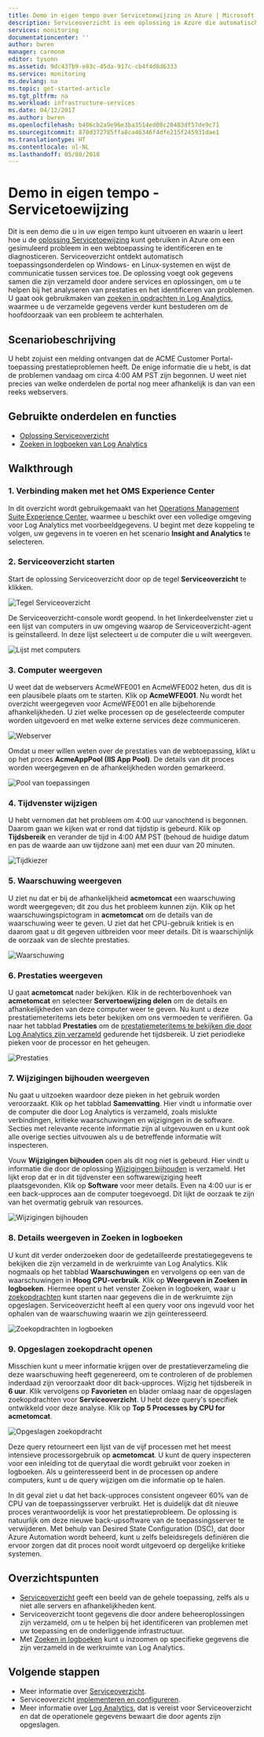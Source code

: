 ```yaml
---
title: Demo in eigen tempo over Servicetoewijzing in Azure | Microsoft Docs
description: Serviceoverzicht is een oplossing in Azure die automatisch toepassingsonderdelen op Windows- en Linux-systemen detecteert en de communicatie tussen services toewijst. Dit is een demo in eigen tempo over hoe u Servicetoewijzing kunt gebruiken om een gesimuleerd probleem in een webtoepassing te identificeren en te diagnosticeren.
services: monitoring
documentationcenter: ''
author: bwren
manager: carmonm
editor: tysonn
ms.assetid: 9dc437b9-e83c-45da-917c-cb4f4d8d6333
ms.service: monitoring
ms.devlang: na
ms.topic: get-started-article
ms.tgt_pltfrm: na
ms.workload: infrastructure-services
ms.date: 04/12/2017
ms.author: bwren
ms.openlocfilehash: b406cb2a9e96e3ba3514ed08c20483df57de9c71
ms.sourcegitcommit: 870d372785ffa8ca46346f4dfe215f245931dae1
ms.translationtype: HT
ms.contentlocale: nl-NL
ms.lasthandoff: 05/08/2018
---
```

# <a name="self-paced-demo---service-map"></a>Demo in eigen tempo - Servicetoewijzing
Dit is een demo die u in uw eigen tempo kunt uitvoeren en waarin u leert hoe u de [oplossing Servicetoewijzing](monitoring-service-map.md) kunt gebruiken in Azure om een gesimuleerd probleem in een webtoepassing te identificeren en te diagnosticeren. Serviceoverzicht ontdekt automatisch toepassingsonderdelen op Windows- en Linux-systemen en wijst de communicatie tussen services toe. De oplossing voegt ook gegevens samen die zijn verzameld door andere services en oplossingen, om u te helpen bij het analyseren van prestaties en het identificeren van problemen. U gaat ook gebruikmaken van [zoeken in opdrachten in Log Analytics](../log-analytics/log-analytics-log-searches.md), waarmee u de verzamelde gegevens verder kunt bestuderen om de hoofdoorzaak van een probleem te achterhalen.


## <a name="scenario-description"></a>Scenariobeschrijving
U hebt zojuist een melding ontvangen dat de ACME Customer Portal-toepassing prestatieproblemen heeft. De enige informatie die u hebt, is dat de problemen vandaag om circa 4:00 AM PST zijn begonnen. U weet niet precies van welke onderdelen de portal nog meer afhankelijk is dan van een reeks webservers. 

## <a name="components-and-features-used"></a>Gebruikte onderdelen en functies
- [Oplossing Serviceoverzicht](monitoring-service-map.md)
- [Zoeken in logboeken van Log Analytics](../log-analytics/log-analytics-log-searches.md)


## <a name="walkthrough"></a>Walkthrough

### <a name="1-connect-to-the-oms-experience-center"></a>1. Verbinding maken met het OMS Experience Center
In dit overzicht wordt gebruikgemaakt van het [Operations Management Suite Experience Center](https://experience.mms.microsoft.com/), waarmee u beschikt over een volledige omgeving voor Log Analytics met voorbeeldgegevens. U begint met deze koppeling te volgen, uw gegevens in te voeren en het scenario **Insight and Analytics** te selecteren.


### <a name="2-start-service-map"></a>2. Serviceoverzicht starten
Start de oplossing Serviceoverzicht door op de tegel **Serviceoverzicht** te klikken.

![Tegel Serviceoverzicht](media/monitoring-walkthrough-servicemap/tile.png)

De Serviceoverzicht-console wordt geopend. In het linkerdeelvenster ziet u een lijst van computers in uw omgeving waarop de Serviceoverzicht-agent is geïnstalleerd. In deze lijst selecteert u de computer die u wilt weergeven.

![Lijst met computers](media/monitoring-walkthrough-servicemap/computer-list.png)


### <a name="3-view-computer"></a>3. Computer weergeven
U weet dat de webservers AcmeWFE001 en AcmeWFE002 heten, dus dit is een plausibele plaats om te starten. Klik op **AcmeWFE001**. Nu wordt het overzicht weergegeven voor AcmeWFE001 en alle bijbehorende afhankelijkheden. U ziet welke processen op de geselecteerde computer worden uitgevoerd en met welke externe services deze communiceren.

![Webserver](media/monitoring-walkthrough-servicemap/web-server.png)

Omdat u meer willen weten over de prestaties van de webtoepassing, klikt u op het proces **AcmeAppPool (IIS App Pool)**. De details van dit proces worden weergegeven en de afhankelijkheden worden gemarkeerd. 

![Pool van toepassingen](media/monitoring-walkthrough-servicemap/app-pool.png)


### <a name="4-change-time-window"></a>4. Tijdvenster wijzigen

U hebt vernomen dat het probleem om 4:00 uur vanochtend is begonnen. Daarom gaan we kijken wat er rond dat tijdstip is gebeurd. Klik op **Tijdsbereik** en verander de tijd in 4:00 AM PST (behoud de huidige datum en pas de waarde aan uw tijdzone aan) met een duur van 20 minuten.

![Tijdkiezer](./media/monitoring-walkthrough-servicemap/time-picker.png)


### <a name="5-view-alert"></a>5. Waarschuwing weergeven

U ziet nu dat er bij de afhankelijkheid **acmetomcat** een waarschuwing wordt weergegeven; dit zou dus het probleem kunnen zijn. Klik op het waarschuwingspictogram in **acmetomcat** om de details van de waarschuwing weer te geven. U ziet dat het CPU-gebruik kritiek is en daarom gaat u dit gegeven uitbreiden voor meer details. Dit is waarschijnlijk de oorzaak van de slechte prestaties. 

![Waarschuwing](./media/monitoring-walkthrough-servicemap/alert.png)


### <a name="6-view-performance"></a>6. Prestaties weergeven

U gaat **acmetomcat** nader bekijken. Klik in de rechterbovenhoek van **acmetomcat** en selecteer **Servertoewijzing delen** om de details en afhankelijkheden van deze computer weer te geven. Nu kunt u deze prestatiemeteritems iets beter bekijken om ons vermoeden te verifiëren. Ga naar het tabblad **Prestaties** om de [prestatiemeteritems te bekijken die door Log Analytics zijn verzameld](../log-analytics/log-analytics-data-sources-performance-counters.md) gedurende het tijdsbereik. U ziet periodieke pieken voor de processor en het geheugen.

![Prestaties](./media/monitoring-walkthrough-servicemap/performance.png)


### <a name="7-view-change-tracking"></a>7. Wijzigingen bijhouden weergeven
Nu gaat u uitzoeken waardoor deze pieken in het gebruik worden veroorzaakt. Klik op het tabblad **Samenvatting**. Hier vindt u informatie over de computer die door Log Analytics is verzameld, zoals mislukte verbindingen, kritieke waarschuwingen en wijzigingen in de software. Secties met relevante recente informatie zijn al uitgevouwen en u kunt ook alle overige secties uitvouwen als u de betreffende informatie wilt inspecteren.


Vouw **Wijzigingen bijhouden** open als dit nog niet is gebeurd. Hier vindt u informatie die door de oplossing [Wijzigingen bijhouden](../log-analytics/log-analytics-change-tracking.md) is verzameld. Het lijkt erop dat er in dit tijdvenster een softwarewijziging heeft plaatsgevonden. Klik op **Software** voor meer details. Even na 4:00 uur is er een back-upproces aan de computer toegevoegd. Dit lijkt de oorzaak te zijn van het overmatig gebruik van resources.

![Wijzigingen bijhouden](./media/monitoring-walkthrough-servicemap/change-tracking.png)



### <a name="8-view-details-in-log-search"></a>8. Details weergeven in Zoeken in logboeken
U kunt dit verder onderzoeken door de gedetailleerde prestatiegegevens te bekijken die zijn verzameld in de werkruimte van Log Analytics. Klik nogmaals op het tabblad **Waarschuwingen** en vervolgens op een van de waarschuwingen in **Hoog CPU-verbruik**. Klik op **Weergeven in Zoeken in logboeken**. Hiermee opent u het venster Zoeken in logboeken, waar u [zoekopdrachten](../log-analytics/log-analytics-log-searches.md) kunt starten naar gegevens die in de werkruimte zijn opgeslagen. Serviceoverzicht heeft al een query voor ons ingevuld voor het ophalen van de waarschuwing waarin we zijn geïnteresseerd. 

![Zoekopdrachten in logboeken](./media/monitoring-walkthrough-servicemap/log-search.png)


### <a name="9-open-saved-search"></a>9. Opgeslagen zoekopdracht openen
Misschien kunt u meer informatie krijgen over de prestatieverzameling die deze waarschuwing heeft gegenereerd, om te controleren of de problemen inderdaad zijn veroorzaakt door dit back-upproces. Wijzig het tijdsbereik in **6 uur**. Klik vervolgens op **Favorieten** en blader omlaag naar de opgeslagen zoekopdrachten voor **Serviceoverzicht**. U hebt deze query's specifiek ontwikkeld voor deze analyse. Klik op **Top 5 Processes by CPU for acmetomcat**.

![Opgeslagen zoekopdracht](./media/monitoring-walkthrough-servicemap/saved-search.png)


Deze query retourneert een lijst van de vijf processen met het meest intensieve processorgebruik op **acmetomcat**. U kunt de query inspecteren voor een inleiding tot de querytaal die wordt gebruikt voor zoeken in logboeken. Als u geïnteresseerd bent in de processen op andere computers, kunt u de query wijzigen om die informatie op te halen.

In dit geval ziet u dat het back-upproces consistent ongeveer 60% van de CPU van de toepassingsserver verbruikt. Het is duidelijk dat dit nieuwe proces verantwoordelijk is voor het prestatieprobleem. De oplossing is natuurlijk om deze nieuwe back-upsoftware van de toepassingsserver te verwijderen. Met behulp van Desired State Configuration (DSC), dat door Azure Automation wordt beheerd, kunt u zelfs beleidsregels definiëren die ervoor zorgen dat dit proces nooit wordt uitgevoerd op dergelijke kritieke systemen.


## <a name="summary-points"></a>Overzichtspunten
- [Serviceoverzicht](monitoring-service-map.md) geeft een beeld van de gehele toepassing, zelfs als u niet alle servers en afhankelijkheden kent.
- Serviceoverzicht toont gegevens die door andere beheeroplossingen zijn verzameld, om u te helpen bij het identificeren van problemen met uw toepassing en de onderliggende infrastructuur.
- Met [Zoeken in logboeken](../log-analytics/log-analytics-log-searches.md) kunt u inzoomen op specifieke gegevens die zijn verzameld in de werkruimte van Log Analytics.  

## <a name="next-steps"></a>Volgende stappen
- Meer informatie over [Serviceoverzicht](monitoring-service-map.md).
- Serviceoverzicht [implementeren en configureren](monitoring-service-map-configure.md).
- Meer informatie over [Log Analytics](../log-analytics/log-analytics-overview.md), dat is vereist voor Serviceoverzicht en dat de operationele gegevens bewaart die door agents zijn opgeslagen.